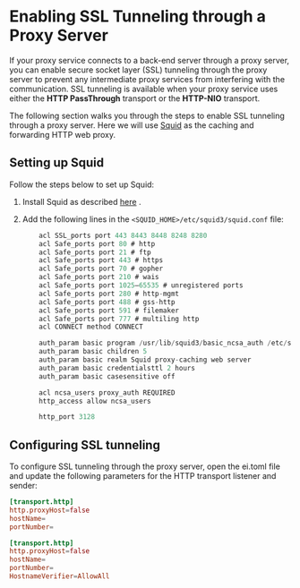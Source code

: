 # Enabling SSL Tunneling through a Proxy Server

If your proxy service connects to a back-end server through a proxy server, you can enable secure socket layer (SSL) tunneling through the proxy server to prevent any intermediate proxy services from interfering
with the communication. SSL tunneling is available when your proxy service uses either the **HTTP PassThrough** transport or the **HTTP-NIO** transport.

The following section walks you through the steps to enable SSL tunneling through a proxy server. Here we will use [Squid](http://www.squid-cache.org/) as the caching and forwarding HTTP
web proxy.

## Setting up Squid

Follow the steps below to set up Squid:

1.  Install Squid as described [here](http://wiki.squid-cache.org/SquidFaq/InstallingSquid) .
2.  Add the following lines in the `<SQUID_HOME>/etc/squid3/squid.conf` file:

    ``` java
        acl SSL_ports port 443 8443 8448 8248 8280
        acl Safe_ports port 80 # http
        acl Safe_ports port 21 # ftp
        acl Safe_ports port 443 # https
        acl Safe_ports port 70 # gopher
        acl Safe_ports port 210 # wais
        acl Safe_ports port 1025–65535 # unregistered ports
        acl Safe_ports port 280 # http-mgmt
        acl Safe_ports port 488 # gss-http
        acl Safe_ports port 591 # filemaker
        acl Safe_ports port 777 # multiling http
        acl CONNECT method CONNECT
    
        auth_param basic program /usr/lib/squid3/basic_ncsa_auth /etc/squid3/basic_pw
        auth_param basic children 5
        auth_param basic realm Squid proxy-caching web server
        auth_param basic credentialsttl 2 hours
        auth_param basic casesensitive off
    
        acl ncsa_users proxy_auth REQUIRED
        http_access allow ncsa_users
    
        http_port 3128
    ```

## Configuring SSL tunneling

To configure SSL tunneling through the proxy server, open the ei.toml file and update the following parameters for the HTTP transport listener and sender:

```toml tab='Passthrough HTTP'
[transport.http]
http.proxyHost=false                           
hostName=
portNumber=
```

```toml tab='Passthrough HTTPS'
[transport.http]
http.proxyHost=false                           
hostName=
portNumber=               
HostnameVerifier=AllowAll
```